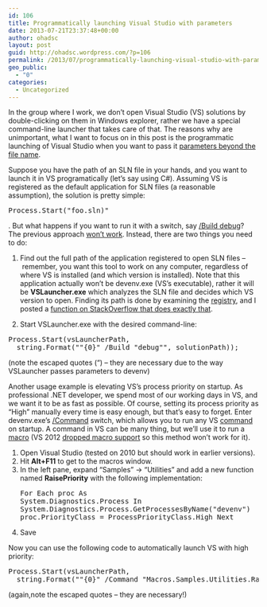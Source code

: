 ```yaml
---
id: 106
title: Programmatically launching Visual Studio with parameters
date: 2013-07-21T23:37:48+00:00
author: ohadsc
layout: post
guid: http://ohadsc.wordpress.com/?p=106
permalink: /2013/07/programmatically-launching-visual-studio-with-parameters/
geo_public:
  - "0"
categories:
  - Uncategorized
---
```

In the group where I work, we don&#8217;t open Visual Studio (VS) solutions by double-clicking on them in Windows explorer, rather we have a special command-line launcher that takes care of that. The reasons why are unimportant, what I want to focus on in this post is the programmatic launching of Visual Studio when you want to pass it [parameters beyond the file name](http://msdn.microsoft.com/en-us/library/xee0c8y7%28v=vs.100%29.aspx).

Suppose you have the path of an SLN file in your hands, and you want to launch it in VS programatically (let&#8217;s say using C#). Assuming VS is registered as the default application for SLN files (a reasonable assumption), the solution is pretty simple: 

<pre class="brush: csharp; title: ; notranslate" title="">Process.Start("foo.sln)"</pre>

. But what happens if you want to run it with a switch, say [/Build debug](http://msdn.microsoft.com/en-us/library/b20w810z%28v=vs.100%29.aspx)? The previous approach [won&#8217;t work](http://stackoverflow.com/questions/5017221/c-sharp-open-file-with-associated-application-passing-arguments). Instead, there are two things you need to do:

1. Find out the full path of the application registered to open SLN files &#8211; remember, you want this tool to work on any computer, regardless of where VS is installed (and which version is installed). Note that this application actually won&#8217;t be devenv.exe (VS&#8217;s executable), rather it will be **VSLauncher.exe** which analyzes the SLN file and decides which VS version to open. Finding its path is done by examining the [registry](http://msdn.microsoft.com/en-us/library/cc144148.aspx), and I posted a [function on StackOverflow that does exactly that](http://stackoverflow.com/a/17773554/67824).

2. Start VSLauncher.exe with the desired command-line:

<pre class="brush: csharp; title: ; notranslate" title="">Process.Start(vsLauncherPath, 
  string.Format(""{0}" /Build "debug"", solutionPath));
</pre>

(note the escaped quotes (&#8220;) &#8211; they are necessary due to the way VSLauncher passes parameters to devenv)

Another usage example is elevating VS&#8217;s process priority on startup. As professional .NET developer, we spend most of our working days in VS, and we want it to be as fast as possible. Of course, setting its process priority as &#8220;High&#8221; manually every time is easy enough, but that&#8217;s easy to forget. Enter devenv.exe&#8217;s [/Command](http://msdn.microsoft.com/en-us/library/19sf6kk3.aspx "/Command") switch, which allows you to run any VS [command](http://msdn.microsoft.com/en-us/library/kcc7tke7%28v=vs.100%29.aspx "command") on startup. A command in VS can be many thing, but we&#8217;ll use it to run a [macro](http://msdn.microsoft.com/en-us/library/b4c73967%28v=vs.100%29.aspx "macro") (VS 2012 [dropped macro support](http://social.msdn.microsoft.com/Forums/en-US/vsx/thread/d8410838-085b-4647-8c42-e31b669c9f11) so this method won&#8217;t work for it).

  1. Open Visual Studio (tested on 2010 but should work in earlier versions).
  2. Hit **Alt+F11** to get to the macros window.
  3. In the left pane, expand &#8220;Samples&#8221; -> &#8220;Utilities&#8221; and add a new function named **RaisePriority** with the following implementation: <pre class="brush: vb; title: ; notranslate" title="">For Each proc As System.Diagnostics.Process In 
  System.Diagnostics.Process.GetProcessesByName("devenv")
 proc.PriorityClass = ProcessPriorityClass.High
Next
</pre>

  4. Save

Now you can use the following code to automatically launch VS with high priority:

<pre class="brush: csharp; title: ; notranslate" title="">Process.Start(vsLauncherPath, 
  string.Format(""{0}" /Command "Macros.Samples.Utilities.RaisePriority"", solutionFile))
</pre>

(again,note the escaped quotes &#8211; they are necessary!)